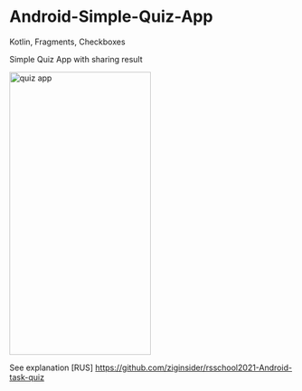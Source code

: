 # Android-Simple-Quiz-App
Kotlin, Fragments, Checkboxes

Simple Quiz App with sharing result

<img alt="quiz app" src="/img/quiz.gif" width="250" height="500" />

See explanation [RUS] https://github.com/ziginsider/rsschool2021-Android-task-quiz

